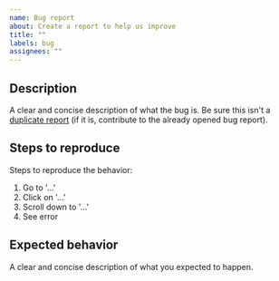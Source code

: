 ```yaml
---
name: Bug report
about: Create a report to help us improve
title: ""
labels: bug
assignees: ""
---
```


## Description

A clear and concise description of what the bug is. Be sure this isn't a
[duplicate report](https://github.com/lasttalon/react-roblox-workshop/issues)
(if it is, contribute to the already opened bug report).

## Steps to reproduce

Steps to reproduce the behavior:

1. Go to '...'
2. Click on '...'
3. Scroll down to '...'
4. See error

## Expected behavior

A clear and concise description of what you expected to happen.
